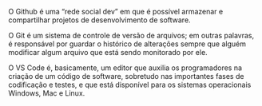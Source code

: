 O Github é uma “rede social dev” em que é possível armazenar e compartilhar projetos de desenvolvimento de software.

O Git é um sistema de controle de versão de arquivos; em outras palavras, é responsável por guardar o histórico de alterações sempre que alguém modificar algum arquivo que está sendo monitorado por ele.

O VS Code é, basicamente, um editor que auxilia os programadores na criação de um código de software, sobretudo nas importantes fases de codificação e testes, e que está disponível para os sistemas operacionais Windows, Mac e Linux. 
